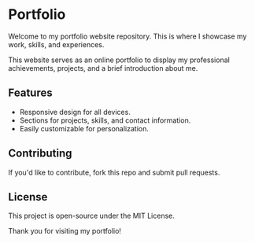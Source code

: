 # Portfolio

Welcome to my portfolio website repository. This is where I showcase my work, skills, and experiences.

This website serves as an online portfolio to display my professional achievements, projects, and a brief introduction about me.

## Features
- Responsive design for all devices.
- Sections for projects, skills, and contact information.
- Easily customizable for personalization.

## Contributing
If you'd like to contribute, fork this repo and submit pull requests.

## License
This project is open-source under the MIT License.

Thank you for visiting my portfolio!


